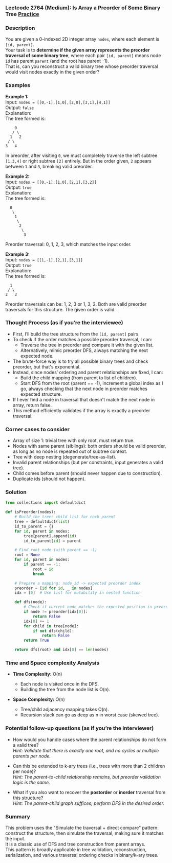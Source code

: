 ### Leetcode 2764 (Medium): Is Array a Preorder of Some ‌Binary Tree [Practice](https://leetcode.com/problems/is-array-a-preorder-of-some-binary-tree)

### Description  
You are given a 0-indexed 2D integer array `nodes`, where each element is `[id, parent]`.  
Your task is to **determine if the given array represents the preorder traversal of some binary tree**, where each pair `[id, parent]` means node `id` has parent `parent` (and the root has parent -1).  
That is, can you reconstruct a valid binary tree whose preorder traversal would visit nodes exactly in the given order?

### Examples  

**Example 1:**  
Input: `nodes = [[0,-1],[1,0],[2,0],[3,1],[4,1]]`  
Output: `false`  
Explanation:  
The tree formed is:
```
    0
   / \
  1   2
 / \
3   4
```
In preorder, after visiting `0`, we must completely traverse the left subtree `[1,3,4]` or right subtree `[2]` entirely. But in the order given, `2` appears between `1` and `3`, breaking valid preorder.  

**Example 2:**  
Input: `nodes = [[0,-1],[1,0],[2,1],[3,2]]`  
Output: `true`  
Explanation:  
The tree formed is:
```
  0
   \
    1
     \
      2
       \
        3
```
Preorder traversal: 0, 1, 2, 3, which matches the input order.

**Example 3:**  
Input: `nodes = [[1,-1],[2,1],[3,1]]`  
Output: `true`  
Explanation:  
The tree formed is:
```
  1
 / \
2   3
```
Preorder traversals can be: 1, 2, 3 or 1, 3, 2. Both are valid preorder traversals for this structure. The given order is valid.

### Thought Process (as if you’re the interviewee)  
- First, I’ll build the tree structure from the `[id, parent]` pairs.
- To check if the order matches a possible preorder traversal, I can:
  - Traverse the tree in preorder and compare it with the given list.
  - Alternatively, mimic preorder DFS, always matching the next expected node.
- The brute-force way is to try all possible binary trees and check preorder, but that's exponential.
- Instead, since nodes’ ordering and parent relationships are fixed, I can:
  - Build the child mapping (from parent to list of children).
  - Start DFS from the root (parent == -1), increment a global index as I go, always checking that the next node in preorder matches expected structure.
- If I ever find a node in traversal that doesn't match the next node in array, return false.
- This method efficiently validates if the array is exactly a preorder traversal.

### Corner cases to consider  
- Array of size 1: trivial tree with only root, must return true.
- Nodes with same parent (siblings): both orders should be valid preorder, as long as no node is repeated out of subtree context.
- Tree with deep nesting (degenerate/tree-as-list).
- Invalid parent relationships (but per constraints, input generates a valid tree).
- Child comes before parent (should never happen due to construction).
- Duplicate ids (should not happen).

### Solution

```python
from collections import defaultdict

def isPreorder(nodes):
    # Build the tree: child list for each parent
    tree = defaultdict(list)
    id_to_parent = {}
    for id, parent in nodes:
        tree[parent].append(id)
        id_to_parent[id] = parent

    # Find root node (with parent == -1)
    root = None
    for id, parent in nodes:
        if parent == -1:
            root = id
            break

    # Prepare a mapping: node_id -> expected preorder index
    preorder = [id for id, _ in nodes]
    idx = [0]  # Use list for mutability in nested function

    def dfs(node):
        # Check if current node matches the expected position in preorder
        if node != preorder[idx[0]]:
            return False
        idx[0] += 1
        for child in tree[node]:
            if not dfs(child):
                return False
        return True

    return dfs(root) and idx[0] == len(nodes)
```

### Time and Space complexity Analysis  

- **Time Complexity:** O(n)  
  - Each node is visited once in the DFS.
  - Building the tree from the node list is O(n).

- **Space Complexity:** O(n)  
  - Tree/child adjacency mapping takes O(n).
  - Recursion stack can go as deep as n in worst case (skewed tree).

### Potential follow-up questions (as if you’re the interviewer)  

- How would you handle cases where the parent relationships do not form a valid tree?  
  *Hint: Validate that there is exactly one root, and no cycles or multiple parents per node.*

- Can this be extended to k-ary trees (i.e., trees with more than 2 children per node)?  
  *Hint: The parent-to-child relationship remains, but preorder validation logic is the same.*

- What if you also want to recover the **postorder** or **inorder** traversal from this structure?  
  *Hint: The parent-child graph suffices; perform DFS in the desired order.*

### Summary
This problem uses the "Simulate the traversal + direct compare" pattern: construct the structure, then simulate the traversal, making sure it matches the input.  
It is a classic use of DFS and tree construction from parent arrays.  
This pattern is broadly applicable in tree validation, reconstruction, serialization, and various traversal ordering checks in binary/k-ary trees.